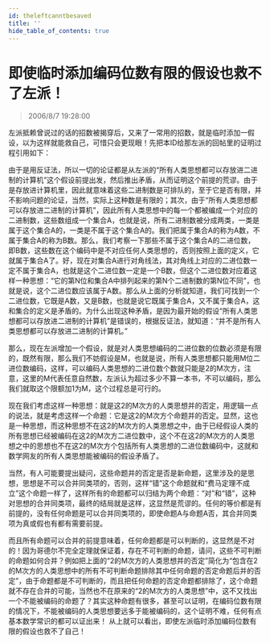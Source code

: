 ```yaml
---
id: theleftcanntbesaved
title: ''
hide_table_of_contents: true
---
```


# 即使临时添加编码位数有限的假设也救不了左派！

> 2006/8/7 19:28:00

左派抵赖曾说过的话的招数被揭穿后，又来了一常用的招数，就是临时添加一假设，以为这样就能救自己，可惜只会更现眼！先把本ID给那左派的回帖里的证明过程引用如下：
 
由于是用反证法，所以一切的论证都是从左派的“所有人类思想都可以存放进二进制的计算机”这个假设前提出发，然后推出矛盾，从而证明这个前提的荒谬。由于是存放进计算机里，因此就意味着这些二进制数是可排队的，至于它是否有限，并不影响问题的论证，当然，实际上这种数是有限的；其次，由于“所有人类思想都可以存放进二进制的计算机”，因此所有人类思想中的每一个都被编成一个对应的二进制数，这些数组成一个集合A，也就是说，所有二进制数被分成两类，一类是属于这个集合A的，一类是不属于这个集合A的。我们把属于集合A的称为A数，不属于集合A的称为B数。那么，我们考察一下那些不属于这个集合A的二进位数，即B数，这些数在这个编码中是不对应任何人类思想的，否则按照上面的定义，它就属于集合A了。好，现在对集合A进行对角线法，其对角线上对应的二进位数一定不属于集合A，也就是这个二进位数一定是一个B数，但这个二进位数对应着这样一种思想：“它的第N位和集合A中排列起来的第N个二进制数的第N位不同”，也就是说，这个二进位数应该属于A数。那么从上面的分析就知道，我们可找到一个二进位数，它既是A数，又是B数，也就是说它既属于集合A，又不属于集合A，这和集合的定义是矛盾的。为什么出现这种矛盾，是因为最开始的假设“所有人类思想都可以存放进二进制的计算机”是错误的，根据反证法，就知道：“并不是所有人类思想都可以存放进二进制的计算机。”

那么，现在左派增加一个假设，就是对人类思想编码的二进位数的位数必须是有限的，既然有限，那么我们不妨假设是M，也就是说，所有人类思想都只能用M位二进位数编码，这样，可以编码人类思想的二进位数个数就只能是2的M次方，注意，这里的M代表任意自然数，左派认为超过多少不算一本书，不可以编码，那么我们就取这个限额加1为M，这个过程总是可行的。

现在我们考虑这样一种思想：就是这2的M次方的人类思想并的否定，用逻辑一点的说法，就是考虑这样一个命题：它是这2的M次方个命题并的否定。显然，这也是一种思想，而这种思想不在这2的M次方的人类思想之中，由于已经假设人类的所有思想已经被编码在这2的M次方二进位数中，这个不在这2的M次方的人类思想之中的思想也不在这2的M次方个包括所有人类思想的二进位数编码中，这就和数学网友的所有人类思想能被编码的假设矛盾了。

当然，有人可能要提出疑问，这些命题并的否定是否是新命题，这里涉及的是思想，思想是不可以合并同类项的，否则，这样“错”这个命题就和“费马定理不成立”这个命题一样了，这样所有的命题都可以归结为两个命题：“对”和“错”，这种对思想的合并同类项，最终的结局就是这样，这显然是荒谬的。任何的等价都是有前提的，没有任何命题是可以合并同类项的，即使命题A与命题A否，其合并同类项为真或假也有都有需要前提。

而且所有命题可以合并的前提意味着，任何命题都是可以判断的，这显然是不对的！因为哥德尔不完全定理就保证着，存在不可判断的命题，请问，这些不可判断的命题如何合并？例如把上面的“2的M次方的人类思想并的否定”简化为“包含在2的M次方的人类思想中的所有不可判断命题排除其中任何命题的否定命题后并的否定”，由于命题都是不可判断的，而且把任何命题的否定命题都排除了，这个命题就不存在合并的可能，当然也不在原来的“2的M次方的人类思想”中，这不又找出一个不能被编码的命题了？其实这种命题有很多，甚至可以证明，在编码位数有限的情况下，不能被编码的人类思想要远多于能被编码的，这个证明不难，任何有点基本数学常识的都可以证出来！
从上就可以看出，即使左派临时添加编码位数有限的假设也救不了自己！